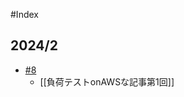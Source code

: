 #Index

## 2024/2
- [#8](https://github.com/nao-anm-msc-jpn/my-social-bookmark/issues/8)
    - [[負荷テストonAWSな記事第1回]]

